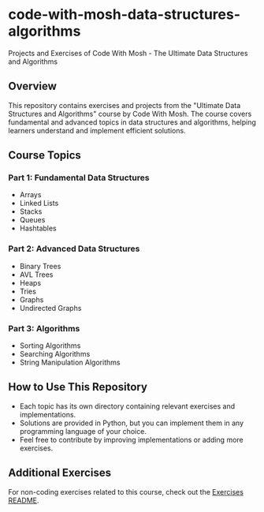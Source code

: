# code-with-mosh-data-structures-algorithms

Projects and Exercises of Code With Mosh - The Ultimate Data Structures and Algorithms

## Overview
This repository contains exercises and projects from the "Ultimate Data Structures and Algorithms" course by Code With Mosh. The course covers fundamental and advanced topics in data structures and algorithms, helping learners understand and implement efficient solutions.

## Course Topics

### Part 1: Fundamental Data Structures
- Arrays
- Linked Lists
- Stacks
- Queues
- Hashtables

### Part 2: Advanced Data Structures
- Binary Trees
- AVL Trees
- Heaps
- Tries
- Graphs
- Undirected Graphs

### Part 3: Algorithms
- Sorting Algorithms
- Searching Algorithms
- String Manipulation Algorithms

## How to Use This Repository
- Each topic has its own directory containing relevant exercises and implementations.
- Solutions are provided in Python, but you can implement them in any programming language of your choice.
- Feel free to contribute by improving implementations or adding more exercises.

## Additional Exercises
For non-coding exercises related to this course, check out the [Exercises README](exercises/README.md).
